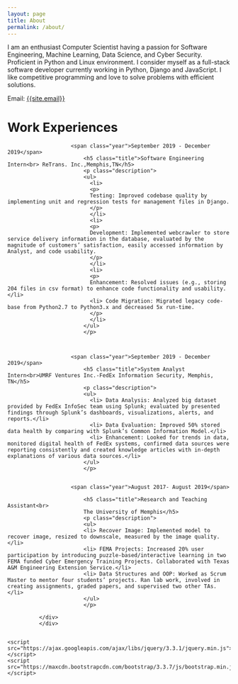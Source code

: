 ```yaml
---
layout: page
title: About
permalink: /about/
---
```

<p>
I am an enthusiast Computer Scientist having a passion for Software Engineering, Machine Learning, Data Science, and Cyber Security. Proficient in Python and Linux environment. I consider myself as a full-stack software developer currently working in Python, Django and JavaScript. I like competitive programming and love to solve problems with efficient solutions.
</p>

Email: <a href="mailto:{{site.email}}?Subject=From Blog Site:">{{site.email}}</a>

# Work Experiences
<!-- body text -->
<div class="container">
  <div class="about">

                        <span class="year">September 2019 - December 2019</span>
                            <h5 class="title">Software Engineering Intern<br> ReTrans. Inc.,Memphis,TN</h5>
                            <p class="description">
                            <ul>
                              <li> 
                              <p>
                              Testing: Improved codebase quality by implementing unit and regression tests for management files in Django.
                              </p>
                              </li>
                              <li> 
                              <p>
                              Development: Implemented webcrawler to store service delivery information in the database, evaluated by the magnitude of customers’ satisfaction, easily accessed information by Analyst, and code usability. 
                              </p>
                              </li>
                              <li> 
                              <p>
                              Enhancement: Resolved issues (e.g., storing 204 files in csv format) to enhance code functionality and usability.</li>
                              <li> Code Migration: Migrated legacy code-base from Python2.7 to Python3.x and decreased 5x run-time.
                              </p>
                              </li>
                            </ul>
                            </p>
                       
                   
                   
                        <span class="year">September 2019 - December 2019</span>
                            <h5 class="title">System Analyst Intern<br>UMRF Ventures Inc.-FedEx Information Security, Memphis, TN</h5>
                            <p class="description">
                            <ul>
                              <li> Data Analysis: Analyzed big dataset provided by FedEx InfoSec team using Splunk; evaluated by presented findings through Splunk’s dashboards, visualizations, alerts, and reports.</li>
                              <li> Data Evaluation: Improved 50% stored data health by comparing with Splunk’s Common Information Model.</li>
                              <li> Enhancement: Looked for trends in data, monitored digital health of FedEx systems, confirmed data sources were reporting consistently and created knowledge articles with in-depth explanations of various data sources.</li>
                            </ul>
                            </p>
                      
                  
                        <span class="year">August 2017- August 2019</span>
                        
                            <h5 class="title">Research and Teaching Assistant<br>
                            The University of Memphis</h5>
                            <p class="description">
                            <ul>
                            <li> Recover Image: Implemented model to recover image, resized to downscale, measured by the image quality.</li>
                            <li> FEMA Projects: Increased 20% user participation by introducing puzzle-based/interactive learning in two FEMA funded Cyber Emergency Training Projects. Collaborated with Texas A&M Engineering Extension Service.</li>
                            <li> Data Structures and OOP: Worked as Scrum Master to mentor four students’ projects. Ran lab work, involved in creating assignments, graded papers, and supervised two other TAs.</li>
                            </ul>
                            </p>
                        
              </div>
              </div>


    <script src="https://ajax.googleapis.com/ajax/libs/jquery/3.3.1/jquery.min.js"></script>
    <script src="https://maxcdn.bootstrapcdn.com/bootstrap/3.3.7/js/bootstrap.min.js"></script>

